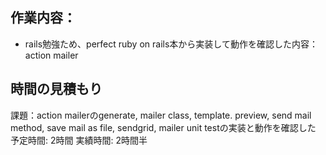 ## 作業内容：
* rails勉強ため、perfect ruby on rails本から実装して動作を確認した内容：
action mailer

## 時間の見積もり
課題：action mailerのgenerate, mailer class, template. preview, send mail method, save mail as file, sendgrid, mailer unit testの実装と動作を確認した
予定時間: 2時間
実績時間: 2時間半
